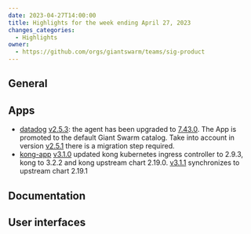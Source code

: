 ```yaml
---
date: 2023-04-27T14:00:00
title: Highlights for the week ending April 27, 2023
changes_categories:
  - Highlights
owner:
  - https://github.com/orgs/giantswarm/teams/sig-product
---
```


## General

## Apps

- [datadog](https://github.com/giantswarm/datadog-app) [v2.5.3](https://github.com/giantswarm/datadog-app/releases): the agent has been upgraded to [7.43.0](https://github.com/DataDog/datadog-agent/blob/main/CHANGELOG.rst#7432--6432). The App is promoted to the default Giant Swarm catalog. Take into account in version [v2.5.1](https://github.com/giantswarm/datadog-app/releases/tag/v2.5.1) there is a migration step required.
- [kong-app](https://github.com/giantswarm/kong-app) [v3.1.0](https://github.com/giantswarm/kong-app/releases/tag/v3.1.0) updated kong kubernetes ingress controller to 2.9.3, kong to 3.2.2 and kong upstream chart 2.19.0. [v3.1.1](https://github.com/giantswarm/kong-app/releases/tag/v3.1.1) synchronizes to upstream chart 2.19.1

## Documentation

## User interfaces
